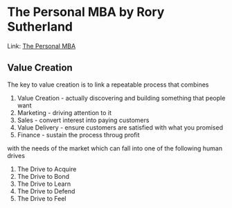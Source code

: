 # The Personal MBA by Rory Sutherland

Link: [The Personal MBA](https://personalmba.com/)

## Value Creation

The key to value creation is to link a repeatable process that combines

1. Value Creation - actually discovering and building something that people want
2. Marketing - driving attention to it
3. Sales - convert interest into paying customers
4. Value Delivery - ensure customers are satisfied with what you promised
5. Finance - sustain the process throug profit

with the needs of the market which can fall into one of the following human drives

1. The Drive to Acquire
2. The Drive to Bond
3. The Drive to Learn
4. The Drive to Defend
5. The Drive to Feel
